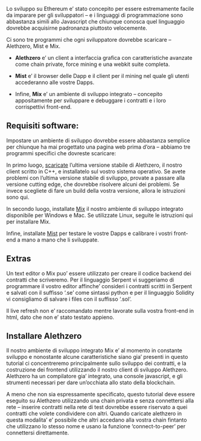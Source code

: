 <!-- TITLE: [Italian] Impostare il proprio ambiente di sviluppo Ethereum -->



Lo sviluppo su Ethereum e’ stato concepito per essere estremamente facile da imparare per gli sviluppatori – e i linguaggi di programmazione sono abbastanza simili allo Javascript che chiunque conosca quel linguaggio dovrebbe acquisirne padronanza piuttosto velocemente. 

Ci sono tre programmi che ogni sviluppatore dovrebbe scaricare – Alethzero, Mist e Mix. 

* **Alethzero** e’ un client a interfaccia grafica con caratteristiche avanzate come chain private, force mining e una webkit suite completa. 

* **Mist** e’ il browser delle Dapp e il client per il mining nel quale gli utenti accederanno alle vostre Dapps. 

* Infine, **Mix** e’ un ambiente di sviluppo integrato – concepito appositamente per sviluppare e debuggare i contratti e i loro corrispettivi front-end. 

## Requisiti software:

Impostare un ambiente di sviluppo dovrebbe essere abbastanza semplice per chiunque ha mai progettato una pagina web prima d’ora – abbiamo tre programmi specifici che dovreste scaricare: 

In primo luogo, [scaricate](https://github.com/ethereum/cpp-ethereum/wiki) l’ultima versione stabile di Alethzero, il nostro client scritto in C++, e installatelo sul vostro sistema operativo. Se avete problemi con l’ultima versione stabile di sviluppo, provate a passare alla versione cutting edge, che dovrebbe risolvere alcuni dei problemi. Se invece scegliete di fare un build della vostra versione, allora le istruzioni sono qui.

In secondo luogo, installate [Mix](https://github.com/ethereum/cpp-ethereum/releases) il nostro ambiente di sviluppo integrato disponibile per Windows e Mac. Se utilizzate Linux, seguite le istruzioni qui per installare Mix.

Infine, installate [Mist](https://github.com/ethereum/go-ethereum#automated-dev-builds) per testare le vostre Dapps e calibrare i vostri front-end a mano a mano che li sviluppate.

## Extras

Un text editor o Mix puo’ essere utilizzato per creare il codice backend dei contratti che scriveremo. Per il linguaggio Serpent vi suggeriamo di programmare il vostro editor affinche’ consideri i contratti scritti in Serpent e salvati con il suffisso ‘.se’ come sintassi python e per il linguaggio Solidity vi consigliamo di salvare i files con il suffisso ‘.sol’.

Il live refresh non e’ raccomandato mentre lavorate sulla vostra front-end in html, dato che non e’ stato testato appieno. 

## Installare Alethzero

Il nostro ambiente di sviluppo integrato Mix e’ al momento in constante sviluppo e nonostante alcune caratteristiche siano gia’ presenti in questo tutorial ci concentreremo principalmente sullo sviluppo dei contratti, e la costruzione dei frontend utilizzando il nostro client di sviluppo Alethzero. Alethzero ha un compilatore gia’ integrato, una console javascript, e gli strumenti necessari per dare un’occhiata allo stato della blockchain.

A meno che non sia espressamente specificato, questo tutorial deve essere eseguito su Alethzero utilizzando una chain privata e senza connettersi alla rete – inserire contratti nella rete di test dovrebbe essere riservato a quei contratti che volete condividere con altri. Quando caricate alethzero in questa modalita’ e’ possibile che altri accedano alla vostra chain fintanto che utilizzano lo stesso nome e usano la funzione ‘connect-to-peer’ per connettersi direttamente.
